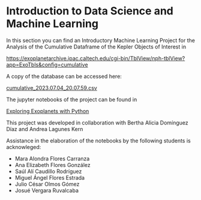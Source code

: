 # Introduction to Data Science and Machine Learning

In this section you can find an Introductory Machine Learning Project for the Analysis of the Cumulative Dataframe of the Kepler Objects of Interest in

https://exoplanetarchive.ipac.caltech.edu/cgi-bin/TblView/nph-tblView?app=ExoTbls&config=cumulative

A copy of the database can be accessed here:

[cumulative_2023.07.04_20.07.59.csv](https://github.com/Vaquera-Araujo/LabAv2023/blob/main/Introduction%20to%20Data%20Science%20and%20Machine%20Learning/cumulative_2023.07.04_20.07.59.csv)


The jupyter notebooks of the project can be found in

[Exploring Exoplanets with Python](https://github.com/Vaquera-Araujo/LabAv2023/blob/main/Introduction%20to%20Data%20Science%20and%20Machine%20Learning/Kepler/readme.md)

This project was developed in collaboration with
Bertha Alicia Domínguez Díaz and Andrea Lagunes Kern

Assistance in the elaboration of the notebooks by the following students is acknowleged:

- Mara Alondra Flores Carranza
- Ana Elizabeth Flores González
- Saúl Alí Caudillo Rodríguez
- Miguel Ángel Flores Estrada
- Julio César Olmos Gómez
- Josué Vergara Ruvalcaba
